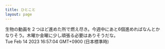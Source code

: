 ```yaml
---
title: ひとこと
layout: page
---
```

<div class="box" dt="1676361424132">
  生物の動画を２つほど進めた所で燃え尽き。今週中にあと6個進めればなんとかなりそう。木曜か金曜に少し頑張る必要はありそうだな。
  <div class="content is-small">Tue Feb 14 2023 16:57:04 GMT+0900 (日本標準時)</div>
</div>